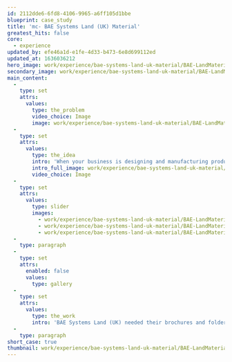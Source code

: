 ```yaml
---
id: 2112dde6-6fd8-4106-9965-a6ff105d1bbe
blueprint: case_study
title: 'mc- BAE Systems Land (UK) Material'
greatest_hits: false
core:
  - experience
updated_by: efe46a1d-e1fe-4d33-b473-6e8d699112ed
updated_at: 1636036212
hero_image: work/experience/bae-systems-land-uk-material/BAE-LandMaterial-12-Experience-Full-Image-1360x768.5.jpg
secondary_image: work/experience/bae-systems-land-uk-material/BAE-LandMaterial-12-Experience-Secondary-Image-896x597.jpg
main_content:
  -
    type: set
    attrs:
      values:
        type: the_problem
        video_choice: Image
        image: work/experience/bae-systems-land-uk-material/BAE-LandMaterial-12-Experience-Large-927x522-1.jpg
  -
    type: set
    attrs:
      values:
        type: the_idea
        intro: 'When your business is designing and manufacturing products that support and protect our troops, you require impactful material that demonstrates this. '
        intro_full_image: work/experience/bae-systems-land-uk-material/BAE-LandMaterial-12-Experience-Large-927x522-2.jpg
        video_choice: Image
  -
    type: set
    attrs:
      values:
        type: slider
        images:
          - work/experience/bae-systems-land-uk-material/BAE-LandMaterial-12-Experience-Small-740x416.25-1.jpg
          - work/experience/bae-systems-land-uk-material/BAE-LandMaterial-12-Experience-Small-740x416.25-3.jpg
          - work/experience/bae-systems-land-uk-material/BAE-LandMaterial-12-Experience-Small-740x416.25-4.jpg
  -
    type: paragraph
  -
    type: set
    attrs:
      enabled: false
      values:
        type: gallery
  -
    type: set
    attrs:
      values:
        type: the_work
        intro: 'BAE Systems Land (UK) needed their brochures and folders bringing on-brand, and with clear messaging, clean layouts and images with serious impact, we have delivered exactly that. The rebrand is really taking shape, and as one of only a few agencies selected by BAE Systems to continue as an ‘Agency of Choice’, we’re really enjoying working with it, pushing those boundaries whenever we’re given the chance.'
  -
    type: paragraph
short_case: true
thumbnail: work/experience/bae-systems-land-uk-material/BAE-LandMaterial-12-Experience-Full-Image-1360x768.5-thumbnail.jpg
---
```

